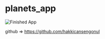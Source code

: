 # planets_app



![Finished App](https://github.com/hakkicansengonul/images/blob/master/planets.gif)



github =>  https://github.com/hakkicansengonul

